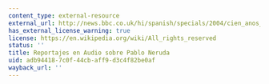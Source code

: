 ```yaml
---
content_type: external-resource
external_url: http://news.bbc.co.uk/hi/spanish/specials/2004/cien_anos_de_neruda/newsid_3887000/3887433.stm
has_external_license_warning: true
license: https://en.wikipedia.org/wiki/All_rights_reserved
status: ''
title: Reportajes en Audio sobre Pablo Neruda
uid: adb94418-7c0f-44cb-aff9-d3c4f82be0af
wayback_url: ''
---
```

